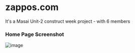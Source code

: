 # zappos.com
It's a Masai Unit-2 construct week project - with 6 members

### Home Page Screenshot

![image](https://github.com/sanajitjana/Masai-Zappos-Army/blob/master/zappos-homepage.png)
